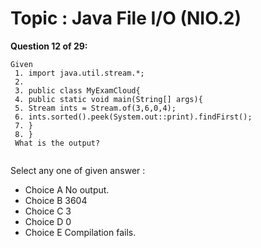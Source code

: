 Topic : Java File I/O (NIO.2)
=============================
**Question 12 of 29:**
```
Given
 1. import java.util.stream.*;
 2.
 3. public class MyExamCloud{
 4. public static void main(String[] args){
 5. Stream ints = Stream.of(3,6,0,4);
 6. ints.sorted().peek(System.out::print).findFirst();
 7. }
 8. }
 What is the output?
  
```

Select any one of given answer :
- Choice A No output.
- Choice B 3604
- Choice C 3
- Choice D 0
- Choice E Compilation fails.

